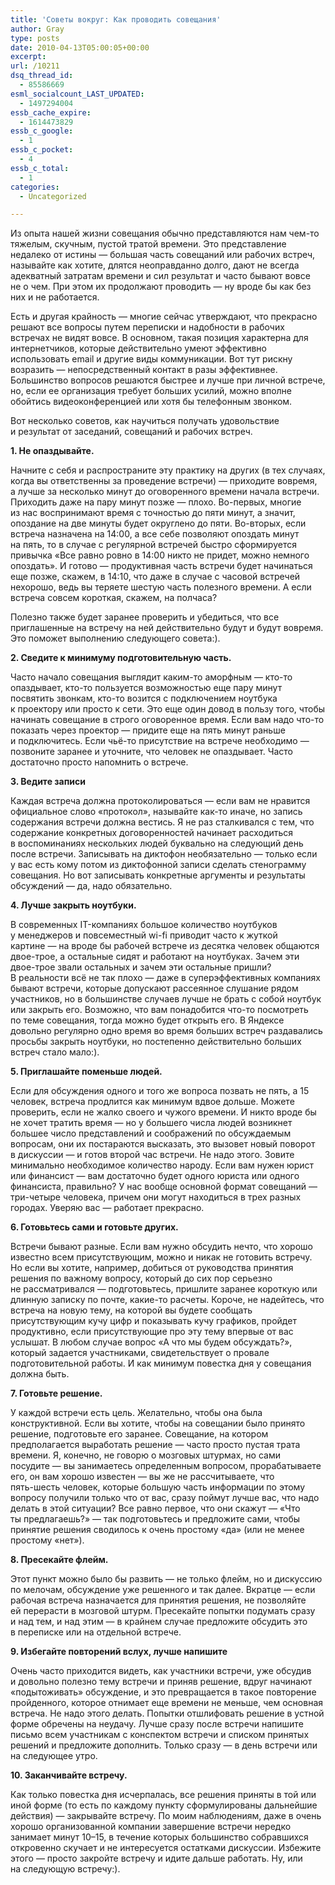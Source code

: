 ```yaml
---
title: 'Советы вокруг: Как проводить совещания'
author: Gray
type: posts
date: 2010-04-13T05:00:05+00:00
excerpt:
url: /10211
dsq_thread_id:
  - 85586669
esml_socialcount_LAST_UPDATED:
  - 1497294004
essb_cache_expire:
  - 1614473829
essb_c_google:
  - 1
essb_c_pocket:
  - 4
essb_c_total:
  - 1
categories:
  - Uncategorized

---
```








Из&nbsp;опыта нашей жизни совещания обычно представляются нам <nobr>чем-то</nobr> тяжелым, скучным, пустой тратой времени. Это представление недалеко от&nbsp;истины&nbsp;&mdash; большая часть совещаний или рабочих встреч, называйте как хотите, длятся неоправданно долго, дают не&nbsp;всегда адекватный затратам времени и&nbsp;сил результат и&nbsp;часто бывают вовсе не&nbsp;о&nbsp;чем. При этом их&nbsp;продолжают проводить&nbsp;&mdash; ну&nbsp;вроде&nbsp;бы как без них и&nbsp;не&nbsp;работается. 

Есть и&nbsp;другая крайность&nbsp;&mdash; многие сейчас утверждают, что прекрасно решают все вопросы путем переписки и&nbsp;надобности в&nbsp;рабочих встречах не&nbsp;видят вовсе. В&nbsp;основном, такая позиция характерна для интернетчиков, которые действительно умеют эффективно использовать email и&nbsp;другие виды коммуникации. Вот тут рискну возразить&nbsp;&mdash; непосредственный контакт в&nbsp;разы эффективнее. Большинство вопросов решаются быстрее и&nbsp;лучше при личной встрече, но, если ее&nbsp;организация требует больших усилий, можно вполне обойтись видеоконференцией или хотя&nbsp;бы телефонным звонком.

Вот несколько советов, как научиться получать удовольствие и&nbsp;результат от&nbsp;заседаний, совещаний и&nbsp;рабочих встреч.

**1. Не&nbsp;опаздывайте.**

Начните с&nbsp;себя и&nbsp;распространите эту практику на&nbsp;других (в&nbsp;тех случаях, когда вы&nbsp;ответственны за&nbsp;проведение встречи)&nbsp;&mdash; приходите вовремя, а&nbsp;лучше за&nbsp;несколько минут до&nbsp;оговоренного времени начала встречи. Приходить даже на&nbsp;пару минут позже&nbsp;&mdash; плохо. <nobr>Во-первых</nobr>, многие из&nbsp;нас воспринимают время с&nbsp;точностью до&nbsp;пяти минут, а&nbsp;значит, опоздание на&nbsp;две минуты будет округлено до&nbsp;пяти. <nobr>Во-вторых</nobr>, если встреча назначена на&nbsp;14:00, а&nbsp;все себе позволяют опоздать минут на&nbsp;пять, то&nbsp;в&nbsp;случае с&nbsp;регулярной встречей быстро сформируется привычка &laquo;Все равно ровно в&nbsp;14:00 никто не&nbsp;придет, можно немного опоздать&raquo;. И&nbsp;готово&nbsp;&mdash; продуктивная часть встречи будет начинаться еще позже, скажем, в&nbsp;14:10, что даже в&nbsp;случае с&nbsp;часовой встречей нехорошо, ведь вы&nbsp;теряете шестую часть полезного времени. А&nbsp;если встреча совсем короткая, скажем, на&nbsp;полчаса?

Полезно также будет заранее проверить и&nbsp;убедиться, что все приглашенные на&nbsp;встречу на&nbsp;ней действительно будут и&nbsp;будут вовремя. Это поможет выполнению следующего совета:).

**2. Сведите к&nbsp;минимуму подготовительную часть.**

Часто начало совещания выглядит <nobr>каким-то</nobr> аморфным&nbsp;&mdash; <nobr>кто-то</nobr> опаздывает, <nobr>кто-то</nobr> пользуется возможностью еще пару минут посвятить звонкам, <nobr>кто-то</nobr> возится с&nbsp;подключением ноутбука к&nbsp;проектору или просто к&nbsp;сети. Это еще один довод в&nbsp;пользу того, чтобы начинать совещание в&nbsp;строго оговоренное время. Если вам надо <nobr>что-то</nobr> показать через проектор&nbsp;&mdash; придите еще на&nbsp;пять минут раньше и&nbsp;подключитесь. Если <nobr>чьё-то</nobr> присутствие на&nbsp;встрече необходимо&nbsp;&mdash; позвоните заранее и&nbsp;уточните, что человек не&nbsp;опаздывает. Часто достаточно просто напомнить о&nbsp;встрече.

**3. Ведите записи**

Каждая встреча должна протоколироваться&nbsp;&mdash; если вам не&nbsp;нравится официальное слово &laquo;протокол&raquo;, называйте <nobr>как-то</nobr> иначе, но&nbsp;запись содержания встречи должна вестись. Я&nbsp;не&nbsp;раз сталкивался с&nbsp;тем, что содержание конкретных договоренностей начинает расходиться в&nbsp;воспоминаниях нескольких людей буквально на&nbsp;следующий день после встречи. Записывать на&nbsp;диктофон необязательно&nbsp;&mdash; только если у&nbsp;вас есть кому потом из&nbsp;диктофонной записи сделать стенограмму совещания. Но&nbsp;вот записывать конкретные аргументы и&nbsp;результаты обсуждений&nbsp;&mdash; да, надо обязательно.

**4. Лучше закрыть ноутбуки.**

В&nbsp;современных <nobr>IT-компаниях</nobr> большое количество ноутбуков у&nbsp;менеджеров и&nbsp;повсеместный <nobr>wi-fi</nobr> приводит часто к&nbsp;жуткой картине&nbsp;&mdash; на&nbsp;вроде&nbsp;бы рабочей встрече из&nbsp;десятка человек общаются <nobr>двое-трое</nobr>, а&nbsp;остальные сидят и&nbsp;работают на&nbsp;ноутбуках. Зачем эти <nobr>двое-трое</nobr> звали остальных и&nbsp;зачем эти остальные пришли? В&nbsp;реальности всё не&nbsp;так плохо&nbsp;&mdash; даже в&nbsp;суперэффективных компаниях бывают встречи, которые допускают рассеянное слушание рядом участников, но&nbsp;в&nbsp;большинстве случаев лучше не&nbsp;брать с&nbsp;собой ноутбук или закрыть его. Возможно, что вам понадобится <nobr>что-то</nobr> посмотреть по&nbsp;теме совещания, тогда можно будет открыть его. В&nbsp;Яндексе довольно регулярно одно время во&nbsp;время больших встреч раздавались просьбы закрыть ноутбуки, но&nbsp;постепенно действительно больших встреч стало мало:).

**5. Приглашайте поменьше людей.**

Если для обсуждения одного и&nbsp;того&nbsp;же вопроса позвать не&nbsp;пять, а&nbsp;15 человек, встреча продлится как минимум вдвое дольше. Можете проверить, если не&nbsp;жалко своего и&nbsp;чужого времени. И&nbsp;никто вроде&nbsp;бы не&nbsp;хочет тратить время&nbsp;&mdash; но&nbsp;у&nbsp;большего числа людей возникнет большее число представлений и&nbsp;соображений по&nbsp;обсуждаемым вопросам, они их&nbsp;постараются высказать, это вызовет новый поворот в&nbsp;дискуссии&nbsp;&mdash; и&nbsp;готов второй час встречи. Не&nbsp;надо этого. Зовите минимально необходимое количество народу. Если вам нужен юрист или финансист&nbsp;&mdash; вам достаточно будет одного юриста или одного финансиста, правильно? У&nbsp;нас вообще основной формат совещаний&nbsp;&mdash; <nobr>три-четыре</nobr> человека, причем они могут находиться в&nbsp;трех разных городах. Уверяю вас&nbsp;&mdash; работает прекрасно.

**6. Готовьтесь сами и&nbsp;готовьте других.**

Встречи бывают разные. Если вам нужно обсудить нечто, что хорошо известно всем присутствующим, можно и&nbsp;никак не&nbsp;готовить встречу. Но&nbsp;если вы&nbsp;хотите, например, добиться от&nbsp;руководства принятия решения по&nbsp;важному вопросу, который до&nbsp;сих пор серьезно не&nbsp;рассматривался&nbsp;&mdash; подготовьтесь, пришлите заранее короткую или длинную записку по&nbsp;почте, <nobr>какие-то</nobr> расчеты. Короче, не&nbsp;надейтесь, что встреча на&nbsp;новую тему, на&nbsp;которой вы&nbsp;будете сообщать присутствующим кучу цифр и&nbsp;показывать кучу графиков, пройдет продуктивно, если присутствующие про эту тему впервые от&nbsp;вас услышат. В&nbsp;любом случае вопрос &laquo;А&nbsp;что мы&nbsp;будем обсуждать?&raquo;, который задается участниками, свидетельствует о&nbsp;провале подготовительной работы. И&nbsp;как минимум повестка дня у&nbsp;совещания должна быть.

**7. Готовьте решение.**

У&nbsp;каждой встречи есть цель. Желательно, чтобы она была конструктивной. Если вы&nbsp;хотите, чтобы на&nbsp;совещании было принято решение, подготовьте его заранее. Совещание, на&nbsp;котором предполагается выработать решение&nbsp;&mdash; часто просто пустая трата времени. Я, конечно, не&nbsp;говорю о&nbsp;мозговых штурмах, но&nbsp;сами посудите&nbsp;&mdash; вы&nbsp;занимаетесь определенным вопросом, прорабатываете его, он&nbsp;вам хорошо известен&nbsp;&mdash; вы&nbsp;же не&nbsp;рассчитываете, что <nobr>пять-шесть</nobr> человек, которые большую часть информации по&nbsp;этому вопросу получили только что от&nbsp;вас, сразу поймут лучше вас, что надо делать в&nbsp;этой ситуации? Все равно первое, что они скажут&nbsp;&mdash; &laquo;Что ты&nbsp;предлагаешь?&raquo;&nbsp;&mdash; так подготовьтесь и&nbsp;предложите сами, чтобы принятие решения сводилось к&nbsp;очень простому &laquo;да&raquo; (или не&nbsp;менее простому &laquo;нет&raquo;).

**8. Пресекайте флейм.**

Этот пункт можно было&nbsp;бы развить&nbsp;&mdash; не&nbsp;только флейм, но&nbsp;и&nbsp;дискуссию по&nbsp;мелочам, обсуждение уже решенного и&nbsp;так далее. Вкратце&nbsp;&mdash; если рабочая встреча назначается для принятия решения, не&nbsp;позволяйте ей&nbsp;перерасти в&nbsp;мозговой штурм. Пресекайте попытки подумать сразу и&nbsp;над тем, и&nbsp;над этим&nbsp;&mdash; в&nbsp;крайнем случае предложите обсудить это в&nbsp;переписке или на&nbsp;отдельной встрече.

**9. Избегайте повторений вслух, лучше напишите**

Очень часто приходится видеть, как участники встречи, уже обсудив и&nbsp;довольно полезно тему встречи и&nbsp;приняв решение, вдруг начинают &laquo;подытоживать&raquo; обсуждение, и&nbsp;это превращается в&nbsp;такое повторение пройденного, которое отнимает еще времени не&nbsp;меньше, чем основная встреча. Не&nbsp;надо этого делать. Попытки отшлифовать решение в&nbsp;устной форме обречены на&nbsp;неудачу. Лучше сразу после встречи напишите письмо всем участникам с&nbsp;конспектом встречи и&nbsp;списком принятых решений и&nbsp;предложите дополнить. Только сразу&nbsp;&mdash; в&nbsp;день встречи или на&nbsp;следующее утро.

**10. Заканчивайте встречу.**

Как только повестка дня исчерпалась, все решения приняты в&nbsp;той или иной форме (то&nbsp;есть по&nbsp;каждому пункту сформулированы дальнейшие действия)&nbsp;&mdash; закрывайте встречу. По&nbsp;моим наблюдениям, даже в&nbsp;очень хорошо организованной компании завершение встречи нередко занимает минут 10&ndash;15, в&nbsp;течение которых большинство собравшихся откровенно скучает и&nbsp;не&nbsp;интересуется остатками дискуссии. Избежите этого&nbsp;&mdash; просто закройте встречу и&nbsp;идите дальше работать. Ну, или на&nbsp;следующую встречу:).